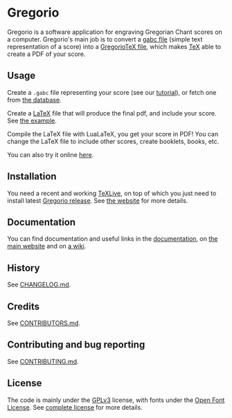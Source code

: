 # Gregorio

Gregorio is a software application for engraving Gregorian Chant scores on a computer. Gregorio's main job is to convert a [gabc file](http://home.gna.org/gregorio/gabc/) (simple text representation of a score) into a [GregorioTeX file](http://home.gna.org/gregorio/gregoriotex/), which makes [TeX](http://home.gna.org/gregorio/gregoriotex/tex) able to create a PDF of your score.

## Usage

Create a `.gabc` file representing your score (see our [tutorial](http://home.gna.org/gregorio/tutorial/tutorial-gabc-01)), or fetch one from [the database](http://gregobase.selapa.net/).

Create a [LaTeX](http://fr.wikipedia.org/wiki/LaTeX) file that will produce the final pdf, and include your score. See [the example](examples/main-lualatex.tex).

Compile the LaTeX file with LuaLaTeX, you get your score in PDF! You can change the LaTeX file to include other scores, create booklets, books, etc.

You can also try it online [here](http://dev.illuminarepublications.com/gregorio/).

## Installation

You need a recent and working [TeXLive](https://www.tug.org/texlive/), on top of which you just need to install latest [Gregorio release](https://github.com/gregorio-project/gregorio/releases). See [the website](http://home.gna.org/gregorio/installation) for more details.

## Documentation

You can find documentation and useful links in the [documentation](doc/), on [the main website](http://home.gna.org/gregorio/) and on [a wiki](http://gregoriochant.org).

## History

See [CHANGELOG.md](CHANGELOG.md).

## Credits

See [CONTRIBUTORS.md](CONTRIBUTORS.md).

## Contributing and bug reporting

See [CONTRIBUTING.md](CONRIBUTING.md).

## License

The code is mainly under the [GPLv3](https://www.gnu.org/licenses/quick-guide-gplv3.en.html) license, with fonts under the [Open Font License](http://scripts.sil.org/cms/scripts/page.php?site_id=nrsi&id=OFL). See [complete license](COPYING.md) for more details.
